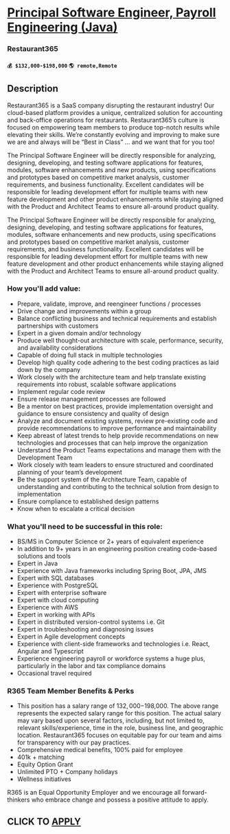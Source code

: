 # [Principal Software Engineer, Payroll Engineering (Java)](https://www.remotewlb.com/apply/principal-software-engineer-payroll-engineering-java)  
### Restaurant365  
#### `💰 $132,000-$198,000` `🌎 remote,Remote`  

## Description

Restaurant365 is a SaaS company disrupting the restaurant industry! Our cloud-based platform provides a unique, centralized solution for accounting and back-office operations for restaurants. Restaurant365’s culture is focused on empowering team members to produce top-notch results while elevating their skills. We’re constantly evolving and improving to make sure we are and always will be “Best in Class” ... and we want that for you too!

  

The Principal Software Engineer will be directly responsible for analyzing, designing, developing, and testing software applications for features, modules, software enhancements and new products, using specifications and prototypes based on competitive market analysis, customer requirements, and business functionality. Excellent candidates will be responsible for leading development effort for multiple teams with new feature development and other product enhancements while staying aligned with the Product and Architect Teams to ensure all-around product quality.

  

The Principal Software Engineer will be directly responsible for analyzing, designing, developing, and testing software applications for features, modules, software enhancements and new products, using specifications and prototypes based on competitive market analysis, customer requirements, and business functionality. Excellent candidates will be responsible for leading development effort for multiple teams with new feature development and other product enhancements while staying aligned with the Product and Architect Teams to ensure all-around product quality.

  

### How you'll add value:

* Prepare, validate, improve, and reengineer functions / processes 
* Drive change and improvements within a group 
* Balance conflicting business and technical requirements and establish partnerships with customers 
* Expert in a given domain and/or technology 
* Produce well thought-out architecture with scale, performance, security, and availability considerations 
* Capable of doing full stack in multiple technologies 
* Develop high quality code adhering to the best coding practices as laid down by the company 
* Work closely with the architecture team and help translate existing requirements into robust, scalable software applications 
* Implement regular code review 
* Ensure release management processes are followed 
* Be a mentor on best practices, provide implementation oversight and guidance to ensure consistency and quality of design 
* Analyze and document existing systems, review pre-existing code and provide recommendations to improve performance and maintainability 
* Keep abreast of latest trends to help provide recommendations on new technologies and processes that can help improve the organization 
* Understand the Product Teams expectations and manage them with the Development Team 
* Work closely with team leaders to ensure structured and coordinated planning of your team’s development 
* Be the support system of the Architecture Team, capable of understanding and contributing to the technical solution from design to implementation 
* Ensure compliance to established design patterns 
* Know when to escalate a critical decision 

  

### What you'll need to be successful in this role:

* BS/MS in Computer Science or 2+ years of equivalent experience 
* In addition to 9+ years in an engineering position creating code-based solutions and tools 
* Expert in Java 
* Experience with Java frameworks including Spring Boot, JPA, JMS 
* Expert with SQL databases 
* Experience with PostgreSQL 
* Expert with enterprise software 
* Expert with cloud computing 
* Experience with AWS 
* Expert in working with APIs 
* Expert in distributed version-control systems i.e. Git 
* Expert in troubleshooting and diagnosing issues 
* Expert in Agile development concepts 
* Experience with client-side frameworks and technologies i.e. React, Angular and Typescript 
* Experience engineering payroll or workforce systems a huge plus, particularly in the labor and tax compliance domains
* Occasional travel required

  

### R365 Team Member Benefits & Perks

* This position has a salary range of $132,000-$198,000. The above range represents the expected salary range for this position. The actual salary may vary based upon several factors, including, but not limited to, relevant skills/experience, time in the role, business line, and geographic location. Restaurant365 focuses on equitable pay for our team and aims for transparency with our pay practices.
* Comprehensive medical benefits, 100% paid for employee
* 401k + matching
* Equity Option Grant
* Unlimited PTO + Company holidays
* Wellness initiatives

  

R365 is an Equal Opportunity Employer and we encourage all forward-thinkers who embrace change and possess a positive attitude to apply.

  
## CLICK TO [APPLY](https://www.remotewlb.com/apply/principal-software-engineer-payroll-engineering-java)

